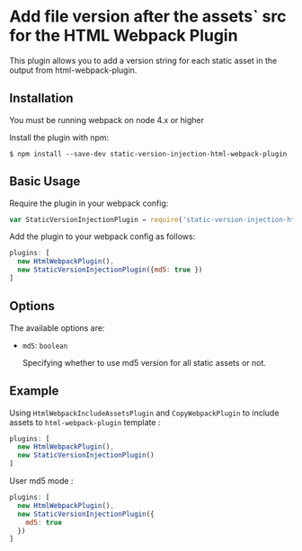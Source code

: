 Add file version after the assets` src for the HTML Webpack Plugin
========================================

This plugin allows you to add a version string for each static asset in the output from html-webpack-plugin.

Installation
------------
You must be running webpack on node 4.x or higher

Install the plugin with npm:
```shell
$ npm install --save-dev static-version-injection-html-webpack-plugin
```


Basic Usage
-----------
Require the plugin in your webpack config:

```javascript
var StaticVersionInjectionPlugin = require('static-version-injection-html-webpack-plugin');
```

Add the plugin to your webpack config as follows:

```javascript
plugins: [
  new HtmlWebpackPlugin(),
  new StaticVersionInjectionPlugin({md5: true })
]  
```

Options
-------
The available options are:

- `md5`: `boolean`

  Specifying whether to use md5 version for all static assets or not.


Example
-------
Using `HtmlWebpackIncludeAssetsPlugin` and `CopyWebpackPlugin` to include assets to `html-webpack-plugin` template :

```javascript
plugins: [
  new HtmlWebpackPlugin(),
  new StaticVersionInjectionPlugin()
]  
```

User md5 mode :

```javascript
plugins: [
  new HtmlWebpackPlugin(),
  new StaticVersionInjectionPlugin({
    md5: true
  })
]
```
```